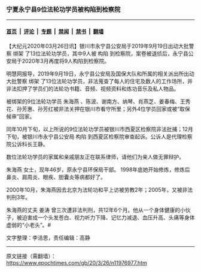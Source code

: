 ### 宁夏永宁县9位法轮功学员被构陷到检察院

---

#### [首页](../../../..?n11976977) &nbsp;|&nbsp; [评论](../../../../../epoch-comment?n11976977) &nbsp;|&nbsp; [专题](../../../../../epoch-special?n11976977) &nbsp;|&nbsp; [禁闻](../../../../../epoch-news?n11976977) &nbsp;|&nbsp; [禁书](../../../../../books?n11976977) &nbsp;|&nbsp; [翻墙](https://github.com/gfw-breaker/nogfw/blob/master/README.md?n11976977)


<div class="post_content" id="artbody" itemprop="articleBody">
 <!-- article content begin -->
 <p>
  【大纪元2020年03月26日讯】银川市永宁县公安局于2019年9月19日出动大批警察
  <ok href="https://www.epochtimes.com/gb/tag/%E7%BB%91%E6%9E%B6.html">
   绑架
  </ok>
  了13位法轮功学员，其中9人被
  <ok href="https://www.epochtimes.com/gb/tag/%E6%9E%84%E9%99%B7.html">
   构陷
  </ok>
  到检察院，案卷被退侦后，永宁县公安局于2020年3月再度将9人构陷到检察院。
 </p>
 <p>
  明慧网报导，2019年9月19日，永宁县公安局及国保大队和所属的相关派出所出动大批警察
  <ok href="https://www.epochtimes.com/gb/tag/%E7%BB%91%E6%9E%B6.html">
   绑架
  </ok>
  了13位法轮功学员，非法蒐查了每人的住宅及数人的工作场所，并非法扣押了学员们的法轮功书籍、音频、视频资料和炼功音乐及私人物品。
 </p>
 <p>
  被绑架的9位法轮功学员
  <ok href="https://www.epochtimes.com/gb/tag/%E6%9C%B1%E6%B5%B7%E7%87%95.html">
   朱海燕
  </ok>
  、陈波、谢南方、纳琴、肖燕芝、姜春梅、王秀花、孙芳惠、孙芳红被非法关押在银川市看守所里；另外4位学员回家或被“取保候审”回家。
 </p>
 <p>
  同年10月下旬，以上所说的9位法轮功学员被银川市西夏区检察院非法批捕；12月下旬，被银川市永宁县公安局
  <ok href="https://www.epochtimes.com/gb/tag/%E6%9E%84%E9%99%B7.html">
   构陷
  </ok>
  到西夏区检察院审查起诉。公诉人是代理检察院公诉科长王静。
 </p>
 <p>
  数位法轮功学员的家属和亲戚朋友正在联系律师，请他们为亲人做无罪辩护。
 </p>
 <p>
  <ok href="https://www.epochtimes.com/gb/tag/%E6%9C%B1%E6%B5%B7%E7%87%95.html">
   朱海燕
  </ok>
  女士，现年46岁，原永宁县环保局干部。 1998年底她开始修炼，修炼后鼻炎、肩周炎、眼疾、胆囊炎等病都好了。
 </p>
 <p>
  2000年10月，朱海燕因去北京为法轮功和平上访被劳教2年；2005年，又被非法判刑3年。
 </p>
 <p>
  朱海燕的丈夫
  <ok href="https://www.epochtimes.com/gb/tag/%E5%A7%9C%E6%B6%9B.html">
   姜涛
  </ok>
  曾三次遭非法判刑，共12年6个月。他从一个身体健康的小伙子，被迫害成一个头发苍白、视力听力下降、记忆力减退、血压升高、头痛等身体虚弱的“小老头”。#
 </p>
 <p>
  文字整理：李洁思，责任编辑：高静
 </p>
 <!-- article content end -->
 <div id="below_article_ad">
 </div>
</div>


---

原文链接（需翻墙）：https://www.epochtimes.com/gb/20/3/26/n11976977.htm